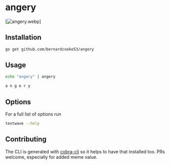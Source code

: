 # angery

[![angery.webp](./img/angery2.webp)]

## Installation

```bash
go get github.com/bernardcooke53/angery
```

## Usage

```bash
echo "angery" | angery

a n g e r y
```

## Options

For a full list of options run

```bash
textwave --help
```

## Contributing

The CLI is generated with [cobra-cli](https://github.com/spf13/cobra-cli) so it helps
to have that installed too. PRs welcome, especially for added meme value.
